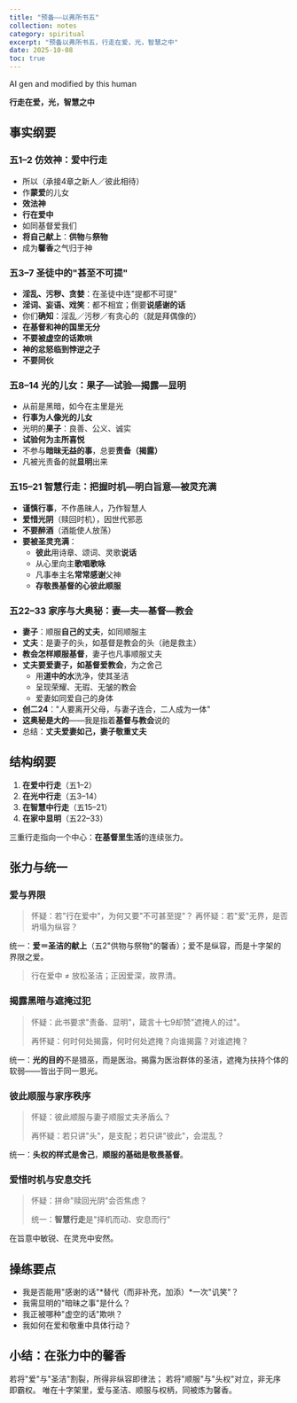 ```yaml
---
title: "预备——以弗所书五"
collection: notes
category: spiritual
excerpt: "预备以弗所书五，行走在爱，光，智慧之中"
date: 2025-10-08
toc: true
---
```


AI gen and modified by this human

**行走在爱，光，智慧之中**

## 事实纲要

### 五1–2 仿效神：爱中行走
- 所以（承接4章之新人／彼此相待）
- 作**蒙爱**的儿女
- **效法神**
- **行在爱中**
- 如同基督爱我们
- **将自己献上**：**供物**与**祭物**
- 成为**馨香**之气归于神

### 五3–7 圣徒中的"甚至不可提"
- **淫乱、污秽、贪婪**：在圣徒中连"提都不可提"
- **淫词、妄语、戏笑**：都不相宜；倒要**说感谢的话**
- 你们**确知**：淫乱／污秽／有贪心的（就是拜偶像的）
- **在基督和神的国里无分**
- **不要被虚空的话欺哄**
- **神的忿怒临到悖逆之子**
- **不要同伙**

### 五8–14 光的儿女：果子—试验—揭露—显明
- 从前是黑暗，如今在主里是光
- **行事为人像光的儿女**
- 光明的**果子**：良善、公义、诚实
- **试验何为主所喜悦**
- 不参与**暗昧无益的事**，总要**责备（揭露）**
- 凡被光责备的就**显明**出来

### 五15–21 智慧行走：把握时机—明白旨意—被灵充满
- **谨慎行事**，不作愚昧人，乃作智慧人
- **爱惜光阴**（赎回时机），因世代邪恶
- **不要醉酒**（酒能使人放荡）
- **要被圣灵充满**：
  - **彼此**用诗章、颂词、灵歌**说话**
  - 从心里向主**歌唱歌咏**
  - 凡事奉主名**常常感谢**父神
  - **存敬畏基督的心彼此顺服**

### 五22–33 家序与大奥秘：妻—夫—基督—教会
- **妻子**：顺服**自己的丈夫**，如同顺服主
- **丈夫**：是妻子的头，如基督是教会的头（祂是救主）
- **教会怎样顺服基督**，妻子也凡事顺服丈夫
- **丈夫要爱妻子，如基督爱教会**，为之舍己
  - 用**道中的水**洗净，使其圣洁
  - 呈现荣耀、无瑕、无皱的教会
  - 爱妻如同爱自己的身体
- **创二24**："人要离开父母，与妻子连合，二人成为一体"
- **这奥秘是大的**——我是指着**基督与教会**说的
- 总结：**丈夫爱妻如己，妻子敬重丈夫**

## 结构纲要

1. **在爱中行走**（五1–2）
2. **在光中行走**（五3–14）
3. **在智慧中行走**（五15–21）
4. **在家中显明**（五22–33）

三重行走指向一个中心：**在基督里生活**的连续张力。

## 张力与统一

### 爱与界限
> 怀疑：若"行在爱中"，为何又要"不可甚至提"？
> 再怀疑：若"爱"无界，是否坍塌为纵容？

统一：**爱＝圣洁的献上**（五2"供物与祭物"的馨香）；爱不是纵容，而是十字架的界限之爱。
> 行在爱中 ≠ 放松圣洁；正因爱深，故界清。

### 揭露黑暗与遮掩过犯

> 怀疑：此书要求"责备、显明"，箴言十七9却赞"遮掩人的过"。
>
> 再怀疑：何时何处揭露，何时何处遮掩？向谁揭露？对谁遮掩？

统一：**光的目的**不是猎巫，而是医治。揭露为医治群体的圣洁，遮掩为扶持个体的软弱——皆出于同一恩光。

### 彼此顺服与家序秩序
> 怀疑：彼此顺服与妻子顺服丈夫矛盾么？
>
> 再怀疑：若只讲"头"，是支配；若只讲"彼此"，会混乱？

统一：**头权的样式是舍己**，**顺服的基础是敬畏基督**。

### 爱惜时机与安息交托
> 怀疑：拼命"赎回光阴"会否焦虑？
>
> 统一：**智慧行走**是"择机而动、安息而行"

在旨意中敏锐、在灵充中安然。

## 操练要点

- 我是否能用"感谢的话"*替代（而非补充，加添）*一次"讥笑"？
- 我需显明的"暗昧之事"是什么？
- 我正被哪种"虚空的话"欺哄？
- 我如何在爱和敬重中具体行动？

## 小结：在张力中的馨香

若将"爱"与"圣洁"割裂，所得非纵容即律法；
若将"顺服"与"头权"对立，非无序即霸权。
唯在十字架里，爱与圣洁、顺服与权柄，同被炼为馨香。